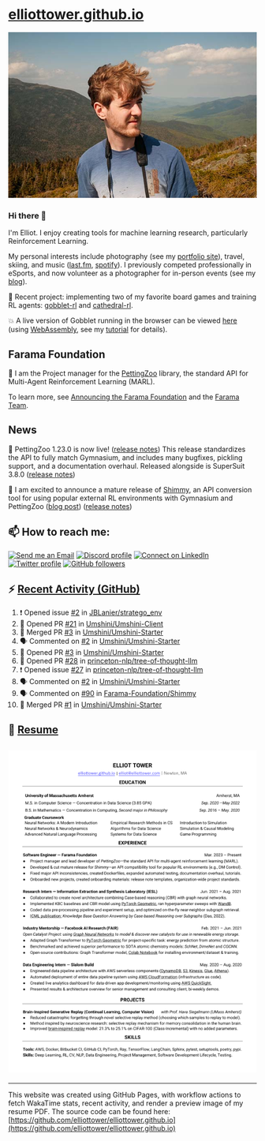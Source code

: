 # [elliottower.github.io](https://github.com/elliottower/elliottower.github.io)

[![A wild Elliot on Mt Washington](https://raw.githubusercontent.com/elliottower/elliottower.github.io/main/src/jpg/DSCF7539-600px.jpg?raw=true)](https://raw.githubusercontent.com/elliottower/elliottower.github.io/main/src/jpg/DSCF7539.jpg?raw=true)

### Hi there 👋

I'm Elliot. I enjoy creating tools for machine learning research, particularly Reinforcement Learning.

My personal interests include photography (see my [portfolio site](https://www.elliottower.com/)), travel, skiing, and music ([last.fm](https://www.last.fm/user/ajsdlfkwer), [spotify](https://open.spotify.com/user/12132818380)). I previously competed professionally in eSports, and now volunteer as a photographer for in-person events (see my [blog](https://www.elliottower.com/stories/?category=events)).

🤖 Recent project: implementing two of my favorite board games and training RL agents: [gobblet-rl](https://github.com/elliottower/gobblet-rl) and [cathedral-rl](https://github.com/elliottower/cathedral-rl). 

💥 A live version of Gobblet running in the browser can be viewed [here](https://elliottower.github.io/gobblet-rl/) (using [WebAssembly](https://webassembly.org/), see my [tutorial](https://github.com/elliottower/gobblet-rl/blob/main/tutorials/WebAssembly/web_assembly.md) for details).

## Farama Foundation

🚀 I am the Project manager for the [PettingZoo](https://github.com/Farama-Foundation/PettingZoo) library, the standard API for Multi-Agent Reinforcement Learning (MARL). 

To learn more, see [Announcing the Farama Foundation](https://farama.org/Announcing-The-Farama-Foundation) and the [Farama Team](https://farama.org/team).

## News

🎉 PettingZoo 1.23.0 is now live! ([release notes](https://github.com/Farama-Foundation/PettingZoo/releases/tag/1.23.0)) This release standardizes the API to fully match Gymnasium, and includes many bugfixes, pickling support, and a documentation overhaul. Released alongside is SuperSuit 3.8.0 ([release notes](https://github.com/Farama-Foundation/SuperSuit/releases/tag/3.8.0)) 

<!-- ![GitHub Release Date](https://img.shields.io/github/release-date/Farama-Foundation/PettingZoo) -->

🎉 I am excited to announce a mature release of [Shimmy](https://github.com/Farama-Foundation/Shimmy), an API conversion tool for using popular external RL environments with Gymnasium and PettingZoo ([blog post](https://farama.org/Announcing-Shimmy)) ([release notes](https://github.com/Farama-Foundation/Shimmy/releases/tag/v1.0.0)) 

## 📫 How to reach me:

 [![Send me an Email](https://img.shields.io/badge/email-elliot%40elliottower.com-blue)](mailto:elliot@elliottower.com)
 [![Discord profile](https://img.shields.io/badge/Discord-7289DA?style=flat&logo=discord&logoColor=white)](https://discord.com/users/83091537923145728)
 [![Connect on LinkedIn](https://img.shields.io/badge/--linkedin?label=LinkedIn&logo=LinkedIn&style=social)](https://www.linkedin.com/in/elliot-tower)
 [![Twitter profile](https://img.shields.io/twitter/follow/elliottower?style=social)](https://twitter.com/ElliotTower/)
 [![GitHub followers](https://img.shields.io/github/followers/elliottower?style=social)](https://github.com/elliottower/)

## ⚡ [Recent Activity (GitHub)](https://github.com/elliottower)

<!--START_SECTION:activity-->
1. ❗ Opened issue [#2](https://github.com/JBLanier/stratego_env/issues/2) in [JBLanier/stratego_env](https://github.com/JBLanier/stratego_env)
2. 💪 Opened PR [#21](https://github.com/Umshini/Umshini-Client/pull/21) in [Umshini/Umshini-Client](https://github.com/Umshini/Umshini-Client)
3. 🎉 Merged PR [#3](https://github.com/Umshini/Umshini-Starter/pull/3) in [Umshini/Umshini-Starter](https://github.com/Umshini/Umshini-Starter)
4. 🗣 Commented on [#2](https://github.com/Umshini/Umshini-Starter/issues/2) in [Umshini/Umshini-Starter](https://github.com/Umshini/Umshini-Starter)
5. 💪 Opened PR [#3](https://github.com/Umshini/Umshini-Starter/pull/3) in [Umshini/Umshini-Starter](https://github.com/Umshini/Umshini-Starter)
6. 💪 Opened PR [#28](https://github.com/princeton-nlp/tree-of-thought-llm/pull/28) in [princeton-nlp/tree-of-thought-llm](https://github.com/princeton-nlp/tree-of-thought-llm)
7. ❗ Opened issue [#27](https://github.com/princeton-nlp/tree-of-thought-llm/issues/27) in [princeton-nlp/tree-of-thought-llm](https://github.com/princeton-nlp/tree-of-thought-llm)
8. 🗣 Commented on [#2](https://github.com/Umshini/Umshini-Starter/issues/2) in [Umshini/Umshini-Starter](https://github.com/Umshini/Umshini-Starter)
9. 🗣 Commented on [#90](https://github.com/Farama-Foundation/Shimmy/issues/90) in [Farama-Foundation/Shimmy](https://github.com/Farama-Foundation/Shimmy)
10. 🎉 Merged PR [#1](https://github.com/Umshini/Umshini-Starter/pull/1) in [Umshini/Umshini-Starter](https://github.com/Umshini/Umshini-Starter)
<!--END_SECTION:activity-->

## 📄 [Resume](https://elliottower.github.io/src/pdf/resume.pdf)

<!-- PDF-TO-MARKDOWN:START -->
![Page 1](src/png/page1.png "Page 1")
---
<!-- PDF-TO-MARKDOWN:END -->

----

This website was created using GitHub Pages, with workflow actions to fetch WakaTime stats, recent activity, and render a preview image of my resume PDF. The source code can be found here: [https://github.com/elliottower/elliottower.github.io](https://github.com/elliottower/elliottower.github.io)
